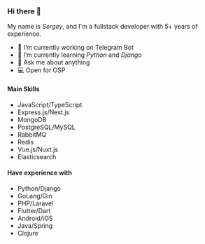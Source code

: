 ### Hi there 👋

My name is _Sergey_, and I'm a fullstack developer with 5+ years of experience.

- 🔭 I’m currently working on Telegram Bot
- 🌱 I’m currently learning _Python_ and _Django_
- 💬 Ask me about anything
- 💻 Open for OSP

#### Main Skills

- JavaScript/TypeScript
- Express.js/Nest.js
- MongoDB
- PostgreSQL/MySQL
- RabbitMQ
- Redis
- Vue.js/Nuxt.js
- Elasticsearch

#### Have experience with

- Python/Django
- GoLang/Gin
- PHP/Laravel
- Flutter/Dart
- Android/iOS
- Java/Spring
- Clojure
